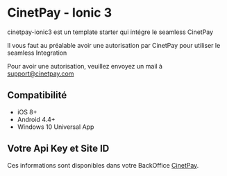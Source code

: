 # CinetPay - Ionic 3

cinetpay-ionic3 est un template starter qui intégre le seamless CinetPay

Il vous faut au préalable avoir une autorisation par CinetPay pour utiliser le seamless Integration

Pour avoir une autorisation, veuillez envoyez un mail à [support@cinetpay.com](mailto:support@cinetpay.com)

## Compatibilité 

* iOS 8+
* Android 4.4+
* Windows 10 Universal App

## Votre Api Key et Site ID

Ces informations sont disponibles dans votre BackOffice [CinetPay](https://cinetpay.com/login).